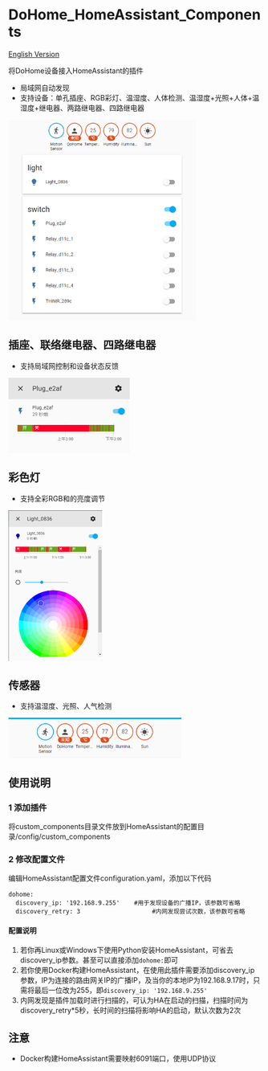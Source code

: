 # DoHome_HomeAssistant_Components
[English Version](./README_EN.md)  

将DoHome设备接入HomeAssistant的插件

* 局域网自动发现
* 支持设备：单孔插座、RGB彩灯、温湿度、人体检测、温湿度+光照+人体+温湿度+继电器、两路继电器、四路继电器

<img src="./image/index.png" height="400"> 


## 插座、联络继电器、四路继电器
* 支持局域网控制和设备状态反馈    
<img src="./image/switch_control.png" height="150"> 

## 彩色灯
* 支持全彩RGB和的亮度调节    
<img src="./image/light_control.png" height="300"> 

## 传感器
* 支持温湿度、光照、人气检测    
<img src="./image/sensor.png" height="80"> 

## 使用说明
### 1 添加插件
将custom_components目录文件放到HomeAssistant的配置目录/config/custom_components

### 2 修改配置文件
编辑HomeAssistant配置文件configuration.yaml，添加以下代码
```
dohome:
  discovery_ip: '192.168.9.255'    #用于发现设备的广播IP，该参数可省略
  discovery_retry: 3                    #内网发现尝试次数，该参数可省略
```
#### 配置说明
1. 若你再Linux或Windows下使用Python安装HomeAssistant，可省去discovery_ip参数。甚至可以直接添加`dohome:`即可
2. 若你使用Docker构建HomeAssistant，在使用此插件需要添加discovery_ip参数，IP为连接的路由网关IP的广播IP，及当你的本地IP为192.168.9.17时，只需将最后一位改为255，即`discovery_ip: '192.168.9.255'`
3. 内网发现是插件加载时进行扫描的，可认为HA在启动的扫描，扫描时间为discovery_retry*5秒，长时间的扫描将影响HA的启动，默认次数为2次

## 注意
* Docker构建HomeAssistant需要映射6091端口，使用UDP协议

